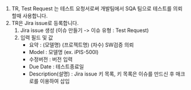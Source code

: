 
1. TR, Test Request 는 테스트 요청서로써 개발팀에서 SQA 팀으로 테스트를 의뢰할때 사용합니다.
2. TR은 Jira issue로 등록합니다.
	1. Jira issue 생성 (이슈 만들기 -> 이슈 유형 : Test Request)
	2. 입력 필드 및 값
		- 요약 : (모델명) (프로젝트명) (차수) SW검증 의뢰
		- Model : 모델명 (ex. iPIS-500I)
		- 수정버전 : 버전 입력
		- Due Date : 테스트종료일
		- Description(설명) : Jira issue 키 목록, 키 목록은 이슈를 만드신 후 매크로를 이용하여 삽입


